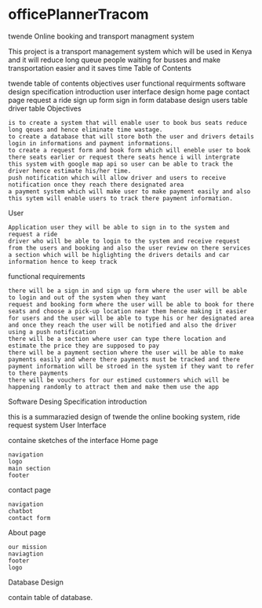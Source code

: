 # officePlannerTracom
twende
Online booking and transport managment system

This project is a transport management system which will be used in Kenya and it will reduce long queue people waiting for busses and make transportation easier and it saves time
Table of Contents

twende table of contents objectives user functional requirments software design specification introduction user interface design home page contact page request a ride sign up form sign in form database design users table driver table
Objectives

    is to create a system that will enable user to book bus seats reduce long qeues and hence eliminate time wastage.
    to create a database that will store both the user and drivers details login in informations and payment informations.
    to create a request form and book form which will eneble user to book there seats earlier or request there seats hence i will intergrate this system with google map api so user can be able to track the driver hence estimate his/her time.
    push notification which will allow driver and users to receive notification once they reach there designated area
    a payment system which will make user to make payment easily and also this sytem will enable users to track there payment information.

User

    Application user they will be able to sign in to the system and request a ride
    driver who will be able to login to the system and receive request from the users and booking and also the user review on there services
    a section which will be higlighting the drivers details and car information hence to keep track

functional requirements

    there will be a sign in and sign up form where the user will be able to login and out of the system when they want
    request and booking form where the user will be able to book for there seats and choose a pick-up location near them hence making it easier for users and the user will be able to type his or her designated area and once they reach the user will be notified and also the driver using a push notification
    there will be a section where user can type there location and estimate the price they are supposed to pay
    there will be a payment section where the user will be able to make payments easily and where there payments must be tracked and there payment information will be stroed in the system if they want to refer to there payments
    there will be vouchers for our estimed custommers which will be happening randomly to attract them and make them use the app

Software Desing Specification
introduction

this is a summarazied design of twende the online booking system, ride request system
User Interface

containe sketches of the interface
Home page

    navigation
    logo
    main section
    footer

contact page

    navigation
    chatbot
    contact form

About page

    our mission
    naviagtion
    footer
    logo

Database Design

contain table of database.

